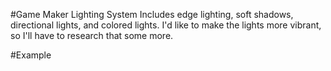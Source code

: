#Game Maker Lighting System
Includes edge lighting, soft shadows, directional lights, and colored lights. I'd like to make the lights more vibrant, so I'll have to research that some more.

#Example

